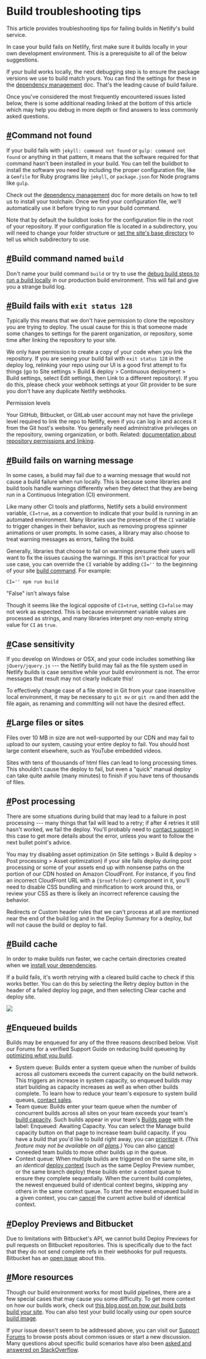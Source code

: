 # Build troubleshooting tips

This article provides troubleshooting tips for failing builds in Netlify's build service.

In case your build fails on Netlify, first make sure it builds locally in your own development environment. This is a prerequisite to all of the below suggestions.

If your build works locally, the next debugging step is to ensure the package versions we use to build match yours. You can find the settings for these in the [dependency management](https://docs.netlify.com/configure-builds/manage-dependencies/) doc. That's the leading cause of build failure.

Once you've considered the most frequently encountered issues listed below, there is some additional reading linked at the bottom of this article which may help you debug in more depth or find answers to less commonly asked questions.

## [#](https://docs.netlify.com/configure-builds/troubleshooting-tips/?_ga=2.84803921.938315912.1639898242-345723907.1639767886#command-not-found)Command not found

If your build fails with `jekyll: command not found` or `gulp: command not found` or anything in that pattern, it means that the software required for that command hasn't been installed in your build. You can tell the buildbot to install the software you need by including the proper configuration file, like a `Gemfile` for Ruby programs like `jekyll`, or `package.json` for Node programs like `gulp`.

Check out the [dependency management](https://docs.netlify.com/configure-builds/manage-dependencies/) doc for more details on how to tell us to install your toolchain. Once we find your configuration file, we'll automatically use it before trying to run your build command.

Note that by default the buildbot looks for the configuration file in the root of your repository. If your configuration file is located in a subdirectory, you will need to change your folder structure or [set the site's base directory](https://docs.netlify.com/configure-builds/get-started/#basic-build-settings) to tell us which subdirectory to use.

## [#](https://docs.netlify.com/configure-builds/troubleshooting-tips/?_ga=2.84803921.938315912.1639898242-345723907.1639767886#build-command-named-build)Build command named `build`

Don't name your build command `build` or try to use the [debug build steps to run a build locally](https://github.com/netlify/build-image#running-locally) in our production build environment. This will fail and give you a strange build log.

## [#](https://docs.netlify.com/configure-builds/troubleshooting-tips/?_ga=2.84803921.938315912.1639898242-345723907.1639767886#build-fails-with-exit-status-128)Build fails with `exit status 128`

Typically this means that we don't have permission to clone the repository you are trying to deploy. The usual cause for this is that someone made some changes to settings for the parent organization, or repository, some time after linking the repository to your site.

We only have permission to create a copy of your code when you link the repository. If you are seeing your build fail with `exit status 128` in the deploy log, relinking your repo using our UI is a good first attempt to fix things (go to Site settings > Build & deploy > Continuous deployment > Build settings, select Edit settings, then Link to a different repository). If you do this, please check your webhook settings at your Git provider to be sure you don't have any duplicate Netlify webhooks.

Permission levels

Your GitHub, Bitbucket, or GitLab user account may not have the privilege level required to link the repo to Netlify, even if you can log in and access it from the Git host's website. You generally need administrative privileges on the repository, owning organization, or both. Related: [documentation about repository permissions and linking](https://docs.netlify.com/configure-builds/repo-permissions-linking/).

## [#](https://docs.netlify.com/configure-builds/troubleshooting-tips/?_ga=2.84803921.938315912.1639898242-345723907.1639767886#build-fails-on-warning-message)Build fails on warning message

In some cases, a build may fail due to a warning message that would not cause a build failure when run locally. This is because some libraries and build tools handle warnings differently when they detect that they are being run in a Continuous Integration (CI) environment.

Like many other CI tools and platforms, Netlify sets a build environment variable, `CI=true`, as a convention to indicate that your build is running in an automated environment. Many libraries use the presence of the `CI` variable to trigger changes in their behavior, such as removing progress spinner animations or user prompts. In some cases, a library may also choose to treat warning messages as errors, failing the build.

Generally, libraries that choose to fail on warnings presume their users will want to fix the issues causing the warnings. If this isn't practical for your use case, you can override the `CI` variable by adding `CI=''` to the beginning of your site [build command](https://docs.netlify.com/configure-builds/get-started/#basic-build-settings). For example:

```
CI='' npm run build

```

"False" isn't always false

Though it seems like the logical opposite of `CI=true`, setting `CI=false` may not work as expected. This is because environment variable values are processed as strings, and many libraries interpret _any_ non-empty string value for `CI` as `true`.

## [#](https://docs.netlify.com/configure-builds/troubleshooting-tips/?_ga=2.84803921.938315912.1639898242-345723907.1639767886#case-sensitivity)Case sensitivity

If you develop on Windows or OSX, and your code includes something like `jQuery/jquery.js` --- the Netlify build may fail as the file system used in Netlify builds is case sensitive while your build environment is not. The error messages that result may not clearly indicate this!

To effectively change case of a file stored in Git from your case insensitive local environment, it may be necessary to `git mv` or `git rm` and then add the file again, as renaming and committing will not have the desired effect.

## [#](https://docs.netlify.com/configure-builds/troubleshooting-tips/?_ga=2.84803921.938315912.1639898242-345723907.1639767886#large-files-or-sites)Large files or sites

Files over 10 MB in size are not well-supported by our CDN and may fail to upload to our system, causing your entire deploy to fail. You should host large content elsewhere, such as YouTube embedded videos.

Sites with tens of thousands of html files can lead to long processing times. This shouldn't cause the deploy to fail, but even a "quick" manual deploy can take quite awhile (many minutes) to finish if you have tens of thousands of files.

## [#](https://docs.netlify.com/configure-builds/troubleshooting-tips/?_ga=2.84803921.938315912.1639898242-345723907.1639767886#post-processing)Post processing

There are some situations during build that may lead to a failure in post processing --- many things that fail will lead to a retry; if after 4 retries it still hasn't worked, we fail the deploy. You'll probably need to [contact support](https://www.netlify.com/support/) in this case to get more details about the error, unless you want to follow the next bullet point's advice.

You may try disabling asset optimization (in Site settings > Build & deploy > Post processing > Asset optimization) if your site fails deploy during post processing or some of your assets end up with nonsense paths on the portion of our CDN hosted on Amazon CloudFront. For instance, if you find an incorrect CloudFront URL with a `{$rootfolder}` component in it, you'll need to disable CSS bundling and minification to work around this, or review your CSS as there is likely an incorrect reference causing the behavior.

Redirects or Custom header rules that we can't process at all are mentioned near the end of the build log and in the Deploy Summary for a deploy, but will not cause the build or deploy to fail.

## [#](https://docs.netlify.com/configure-builds/troubleshooting-tips/?_ga=2.84803921.938315912.1639898242-345723907.1639767886#build-cache)Build cache

In order to make builds run faster, we cache certain directories created when we [install your dependencies](https://docs.netlify.com/configure-builds/manage-dependencies/#dependency-cache).

If a build fails, it's worth retrying with a cleared build cache to check if this works better. You can do this by selecting the Retry deploy button in the header of a failed deploy log page, and then selecting Clear cache and deploy site.

![](https://d33wubrfki0l68.cloudfront.net/6b862d5d0fe47bb42d9c0582f25dec8d7f47e4b5/00d94/images/configure-builds-retry-deploy-dropdown.png)

## [#](https://docs.netlify.com/configure-builds/troubleshooting-tips/?_ga=2.84803921.938315912.1639898242-345723907.1639767886#enqueued-builds)Enqueued builds

Builds may be enqueued for any of the three reasons described below. Visit our Forums for a verified Support Guide on reducing build queueing by [optimizing _what_ you build](https://answers.netlify.com/t/common-issue-how-can-i-optimize-my-netlify-build-time/3907).

-   System queue: Builds enter a system queue when the number of builds across all customers exceeds the current capacity on the build network. This triggers an increase in system capacity, so enqueued builds may start building as capacity increases as well as when other builds complete. To learn how to reduce your team's exposure to system build queues, [contact sales](https://www.netlify.com/enterprise/contact/).
-   Team queue: Builds enter your team queue when the number of concurrent builds across all sites on your team exceeds your team's [build capacity](https://docs.netlify.com/accounts-and-billing/billing/#builds-usage). Such builds appear in your team's [Builds page](https://docs.netlify.com/monitor-sites/monitor-builds/) with the label: Enqueued: Awaiting Capacity. You can select the Manage build capacity button on that page to increase team build capacity. If you have a build that you'd like to build right away, you can [prioritize](https://docs.netlify.com/monitor-sites/monitor-builds/#prioritize-a-build) it. _(This feature may not be available on all [plans](https://www.netlify.com/pricing/).)_ You can also [cancel](https://docs.netlify.com/site-deploys/manage-deploys/#cancel-a-deploy) unneeded team builds to move other builds up in the queue.
-   Context queue: When multiple builds are triggered on the same site, in an _identical_ [deploy context](https://docs.netlify.com/site-deploys/overview/#deploy-contexts) (such as the same Deploy Preview number, or the same branch deploy) these builds enter a context queue to ensure they complete sequentially. When the current build completes, the newest enqueued build of identical context begins, skipping any others in the same context queue. To start the newest enqueued build in a given context, you can [cancel](https://docs.netlify.com/site-deploys/manage-deploys/#cancel-a-deploy) the current active build of identical context.

## [#](https://docs.netlify.com/configure-builds/troubleshooting-tips/?_ga=2.84803921.938315912.1639898242-345723907.1639767886#deploy-previews-and-bitbucket)Deploy Previews and Bitbucket

Due to limitations with Bitbucket's API, we cannot build Deploy Previews for pull requests on Bitbucket repositories. This is specifically due to the fact that they do not send complete refs in their webhooks for pull requests. Bitbucket has an [open issue](https://bitbucket.org/site/master/issues/5814/refify-pull-requests-by-making-them-a-ref) about this.

## [#](https://docs.netlify.com/configure-builds/troubleshooting-tips/?_ga=2.84803921.938315912.1639898242-345723907.1639767886#more-resources)More resources

Though our build environment works for most build pipelines, there are a few special cases that may cause you some difficulty. To get more context on how our builds work, check out [this blog post on how our build bots build your site](https://www.netlify.com/blog/2016/10/18/how-our-build-bots-build-sites/). You can also test your build locally using our open source [build image](https://github.com/netlify/build-image).

If your issue doesn't seem to be addressed above, you can visit our [Support Forums](https://answers.netlify.com/categories) to browse posts about common issues or start a new discussion. Many questions about specific build scenarios have also been [asked and answered on StackOverflow](https://stackoverflow.com/questions/tagged/netlify).
